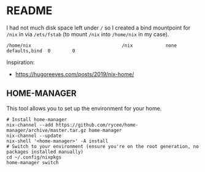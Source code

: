 # README

I had not much disk space left under `/` so I created a bind mountpoint for `/nix` in via `/ets/fstab` (to mount `/nix` into `/home/nix` in my case).

```
/home/nix                                 /nix            none     defaults,bind  0        0
```

Inspiration:

- https://hugoreeves.com/posts/2019/nix-home/

## HOME-MANAGER

This tool allows you to set up the environment for your home. 

```
# Install home-manager
nix-channel --add https://github.com/rycee/home-manager/archive/master.tar.gz home-manager
nix-channel --update
nix-shell '<home-manager>' -A install
# Switch to your environment (ensure you're on the root generation, no packages installed manually)
cd ~/.config/nixpkgs
home-manager switch
```
